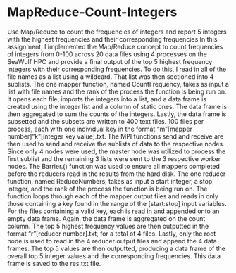 # MapReduce-Count-Integers
Use Map/Reduce to count the frequencies of integers and report 5 integers with the highest frequencies and their corresponding frequencies
In this assignment, I implemented the Map/Reduce concept to count frequencies of integers from 0-100 across 20 data files using 4 processes on the SeaWulf HPC and provide a final output of the top 5 highest frequency integers with their corresponding frequencies. To do this, I read in all of the file names as a list using a wildcard. That list was then sectioned into 4 sublists. 
The one mapper function, named CountFrequency, takes as input a list with file names and the rank of the process the function is being run on. It opens each file, imports the integers into a list, and a data frame is created using the integer list and a column of static ones. The data frame is then aggregated to sum the counts of the integers. Lastly, the data frame is subsetted and the subsets are written to 400 text files. 100 files per process, each with one individual key in the format “m”[mapper number]”k”[integer key value].txt.
The MPI functions send and receive are then used to send and receive the sublists of data to the respective nodes. Since only 4 nodes were used, the master node was utilized to process the first sublist and the remaining 3 lists were sent to the 3 respective worker nodes. The Barrier.() function was used to ensure all mappers completed before the reducers read in the results from the hard disk.
The one reducer function, named ReduceNumbers, takes as input a start integer, a stop integer, and the rank of the process the function is being run on. The function loops through each of the mapper output files and reads in only those containing a key found in the range of the [start:stop] input variables. For the files containing a valid key, each is read in and appended onto an empty data frame. Again, the data frame is aggregated on the count column. The top 5 highest frequency values are then outputted in the format “r”[reducer number].txt, for a total of 4 files.
Lastly, only the root node is used to read in the 4 reducer output files and append the 4 data frames. The top 5 values are then outputted, producing a data frame of the overall top 5 integer values and the corresponding frequencies. This data frame is saved to the res.txt file.

